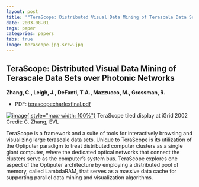 ```yaml
---
layout: post
title: '"TeraScope: Distributed Visual Data Mining of Terascale Data Sets over Photonic Networks"'
date: 2003-08-01
tags: paper
categories: papers
tabs: true
image: terascope.jpg-srcw.jpg
---
```


## TeraScope: Distributed Visual Data Mining of Terascale Data Sets over Photonic Networks
**Zhang, C., Leigh, J., DeFanti, T.A., Mazzucco, M., Grossman, R.**
- PDF: [terascopecharlesfinal.pdf](/documents/terascopecharlesfinal.pdf)


[![image](https://www.evl.uic.edu/output/originals/terascope.jpg-srcw.jpg){:style="max-width: 100%"}](https://www.evl.uic.edu/output/originals/terascope.jpg-srcw.jpg)
TeraScope tiled display at iGrid 2002
Credit: C. Zhang, EVL

TeraScope is a framework and a suite of tools for interactively browsing and visualizing large terascale data sets. Unique to TeraScope is its utilization of the Optiputer paradigm to treat distributed computer clusters as a single giant computer, where the dedicated optical networks that connect the clusters serve as the computer&rsquo;s system bus. TeraScope explores one aspect of the Optiputer architecture by employing a distributed pool of memory, called LambdaRAM, that serves as a massive data cache for supporting parallel data mining and visualization algorithms.